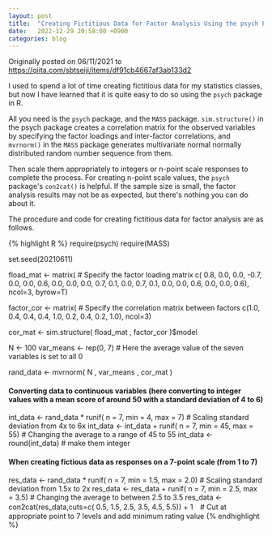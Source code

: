 ```yaml
---
layout: post
title:  "Creating Fictitious Data for Factor Analysis Using the psych Package in R"
date:   2022-12-29 20:58:00 +0900
categories: blog
---
```


Originally posted on 06/11/2021 to https://qiita.com/sbtseiji/items/df91cb4667af3ab133d2

I used to spend a lot of time creating fictitious data for my statistics classes, but now I have learned that it is quite easy to do so using the `psych` package in R. 

All you need is the `psych` package, and the `MASS` package. `sim.structure()` in the psych package creates a correlation matrix for the observed variables by specifying the factor loadings and inter-factor correlations, and `mvrnorm()` in the `MASS` package generates multivariate normal normally distributed random number sequence from them.

Then scale them appropriately to integers or n-point scale responses to complete the process. For creating n-point scale values, the `psych` package's `con2cat()` is helpful. If the sample size is small, the factor analysis results may not be as expected, but there's nothing you can do about it.

The procedure and code for creating fictitious data for factor analysis are as follows.

{% highlight R %}
require(psych)
require(MASS)

set.seed(20210611)

fload_mat <- matrix( # Specify the factor loading matrix
                    c( 0.8,  0.0,  0.0,
                      -0.7,  0.0,  0.0,
                       0.6,  0.0,  0.0,
                       0.0,  0.7,  0.1, 
                       0.0,  0.7,  0.1,
                       0.0,  0.0,  0.6,
                       0.0,  0.0,  0.6), ncol=3, byrow=T)

factor_cor <- matrix( # Specify the correlation matrix between factors
                      c(1.0, 0.4, 0.4,
                        0.4, 1.0, 0.2,
                        0.4, 0.2, 1.0), ncol=3)

cor_mat <- sim.structure( fload_mat , factor_cor )$model 

N <- 100
var_means <- rep(0, 7) # Here the average value of the seven variables is set to all 0

rand_data <- mvrnorm( N , var_means , cor_mat )

#### Converting data to continuous variables (here converting to integer values with a mean score of around 50 with a standard deviation of 4 to 6)
int_data <- rand_data * runif( n = 7, min = 4, max = 7) # Scaling standard deviation from 4x to 6x
int_data <- int_data + runif( n = 7, min = 45, max = 55) # Changing the average to a range of 45 to 55
int_data <- round(int_data) # make them integer

#### When creating fictious data as responses on a 7-point scale (from 1 to 7)
res_data <- rand_data * runif( n = 7, min = 1.5, max = 2.0) # Scaling standard deviation from 1.5x to 2x
res_data <- res_data + runif( n = 7, min = 2.5, max = 3.5) # Changing the average to between 2.5 to 3.5
res_data <- con2cat(res_data,cuts=c( 0.5, 1.5, 2.5, 3.5, 4.5, 5.5)) + 1　# Cut at appropriate point to 7 levels and add minimum rating value
{% endhighlight %}